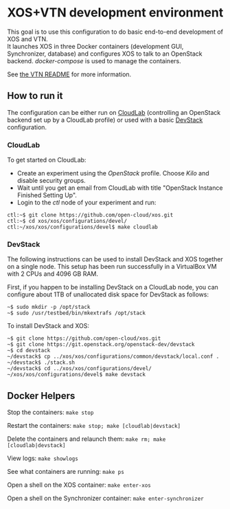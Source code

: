 # XOS+VTN development environment

This goal is to use this configuration to do basic end-to-end development of XOS and VTN.  
It launches
XOS in three Docker containers (development GUI, Synchronizer, database) and configures XOS
to talk to an OpenStack backend.  *docker-compose* is used to manage the containers.

See [the VTN README](../cord/README-VTN.md) for more information.

## How to run it

The configuration can be either run on [CloudLab](http://cloudlab.us) (controlling
an OpenStack backend set up by a CloudLab profile) or used with a basic
[DevStack](http://docs.openstack.org/developer/devstack/) configuration.

### CloudLab

To get started on CloudLab:
* Create an experiment using the *OpenStack* profile.  Choose *Kilo* and
disable security groups.
* Wait until you get an email from CloudLab with title "OpenStack Instance Finished Setting Up".
* Login to the *ctl* node of your experiment and run:
```
ctl:~$ git clone https://github.com/open-cloud/xos.git
ctl:~$ cd xos/xos/configurations/devel/
ctl:~/xos/xos/configurations/devel$ make cloudlab
```

### DevStack

The following instructions can be used to install DevStack and XOS together
on a single node.  This setup has been run successfully in a VirtualBox VM
with 2 CPUs and 4096 GB RAM.

First, if you happen to be installing DevStack on a CloudLab node, you can
configure about 1TB of unallocated disk space for DevStack as follows:
```
~$ sudo mkdir -p /opt/stack
~$ sudo /usr/testbed/bin/mkextrafs /opt/stack
```

To install DevStack and XOS:

```
~$ git clone https://github.com/open-cloud/xos.git
~$ git clone https://git.openstack.org/openstack-dev/devstack
~$ cd devstack
~/devstack$ cp ../xos/xos/configurations/common/devstack/local.conf .
~/devstack$ ./stack.sh
~/devstack$ cd ../xos/xos/configurations/devel/
~/xos/xos/configurations/devel$ make devstack
```

## Docker Helpers

Stop the containers: `make stop`

Restart the containers: `make stop; make [cloudlab|devstack]`

Delete the containers and relaunch them: `make rm; make [cloudlab|devstack]`

View logs: `make showlogs`

See what containers are running: `make ps`

Open a shell on the XOS container: `make enter-xos`

Open a shell on the Synchronizer container: `make enter-synchronizer`
